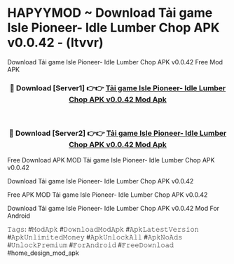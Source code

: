 # HAPYYMOD ~ Download Tải game Isle Pioneer- Idle Lumber Chop APK v0.0.42 - (ltvvr)
Download Tải game Isle Pioneer- Idle Lumber Chop APK v0.0.42 Free Mod APK

<div align="center">
<h3>🔴 Download [Server1] 👉👉 <a href="https://apk-comot.site?title=Tải_game_Isle_Pioneer-_Idle_Lumber_Chop_APK_v0.0.42">Tải game Isle Pioneer- Idle Lumber Chop APK v0.0.42 Mod Apk</a></h3><br>

<h3>🔴 Download [Server2] 👉👉 <a href="https://apk-comot.site?title=Tải_game_Isle_Pioneer-_Idle_Lumber_Chop_APK_v0.0.42">Tải game Isle Pioneer- Idle Lumber Chop APK v0.0.42 Mod Apk</a></h3>
</div>


Free Download APK MOD Tải game Isle Pioneer- Idle Lumber Chop APK v0.0.42

Download Tải game Isle Pioneer- Idle Lumber Chop APK v0.0.42 

Free APK MOD Tải game Isle Pioneer- Idle Lumber Chop APK v0.0.42 

Download Tải game Isle Pioneer- Idle Lumber Chop APK v0.0.42 Mod For Android

𝚃𝚊𝚐𝚜: #𝙼𝚘𝚍𝙰𝚙𝚔 #𝙳𝚘𝚠𝚗𝚕𝚘𝚊𝚍𝙼𝚘𝚍𝙰𝚙𝚔 #𝙰𝚙𝚔𝙻𝚊𝚝𝚎𝚜𝚝𝚅𝚎𝚛𝚜𝚒𝚘𝚗 #𝙰𝚙𝚔𝚄𝚗𝚕𝚒𝚖𝚒𝚝𝚎𝚍𝙼𝚘𝚗𝚎𝚢 #𝙰𝚙𝚔𝚄𝚗𝚕𝚘𝚌𝚔𝙰𝚕𝚕 #𝙰𝚙𝚔𝙽𝚘𝙰𝚍𝚜 #𝚄𝚗𝚕𝚘𝚌𝚔𝙿𝚛𝚎𝚖𝚒𝚞𝚖 #𝙵𝚘𝚛𝙰𝚗𝚍𝚛𝚘𝚒𝚍 #𝙵𝚛𝚎𝚎𝙳𝚘𝚠𝚗𝚕𝚘𝚊𝚍 #home_design_mod_apk